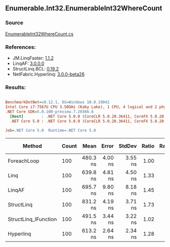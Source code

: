 ﻿## Enumerable.Int32.EnumerableInt32WhereCount

### Source
[EnumerableInt32WhereCount.cs](../LinqBenchmarks/Enumerable/Int32/EnumerableInt32WhereCount.cs)

### References:
- JM.LinqFaster: [1.1.2](https://www.nuget.org/packages/JM.LinqFaster/1.1.2)
- LinqAF: [3.0.0.0](https://www.nuget.org/packages/LinqAF/3.0.0.0)
- StructLinq.BCL: [0.19.2](https://www.nuget.org/packages/StructLinq.BCL/0.19.2)
- NetFabric.Hyperlinq: [3.0.0-beta26](https://www.nuget.org/packages/NetFabric.Hyperlinq/3.0.0-beta26)

### Results:
``` ini

BenchmarkDotNet=v0.12.1, OS=Windows 10.0.19042
Intel Core i7-7567U CPU 3.50GHz (Kaby Lake), 1 CPU, 4 logical and 2 physical cores
.NET Core SDK=5.0.100-preview.7.20366.6
  [Host]        : .NET Core 5.0.0 (CoreCLR 5.0.20.36411, CoreFX 5.0.20.36411), X64 RyuJIT
  .NET Core 5.0 : .NET Core 5.0.0 (CoreCLR 5.0.20.36411, CoreFX 5.0.20.36411), X64 RyuJIT

Job=.NET Core 5.0  Runtime=.NET Core 5.0  

```
|               Method | Count |     Mean |   Error |  StdDev | Ratio | RatioSD |  Gen 0 | Gen 1 | Gen 2 | Allocated |
|--------------------- |------ |---------:|--------:|--------:|------:|--------:|-------:|------:|------:|----------:|
|          ForeachLoop |   100 | 480.3 ns | 4.00 ns | 3.55 ns |  1.00 |    0.00 | 0.0191 |     - |     - |      40 B |
|                 Linq |   100 | 639.8 ns | 4.81 ns | 4.50 ns |  1.33 |    0.02 | 0.0191 |     - |     - |      40 B |
|               LinqAF |   100 | 695.7 ns | 9.80 ns | 8.18 ns |  1.45 |    0.02 | 0.0191 |     - |     - |      40 B |
|           StructLinq |   100 | 831.2 ns | 4.19 ns | 3.71 ns |  1.73 |    0.01 | 0.0458 |     - |     - |      96 B |
| StructLinq_IFunction |   100 | 491.5 ns | 3.44 ns | 3.22 ns |  1.02 |    0.01 | 0.0191 |     - |     - |      40 B |
|            Hyperlinq |   100 | 613.2 ns | 2.64 ns | 2.34 ns |  1.28 |    0.01 | 0.0191 |     - |     - |      40 B |
